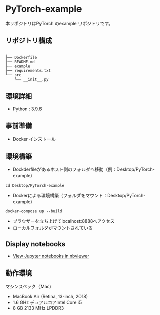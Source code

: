 # PyTorch-example

本リポジトリはPyTorch のexample リポジトリです。


## リポジトリ構成
```
.
├── Dockerfile
├── README.md
├── example
├── requirements.txt
└── src
    └── __init__.py
```

## 環境詳細

- Python : 3.9.6


## 事前準備

- Docker インストール


## 環境構築

- Dockderfileがあるホスト側のフォルダへ移動（例：Desktop/PyTorch-example）

```
cd Desktop/PyTorch-example
```

- Dockerによる環境構築（フォルダをマウント：Desktop/PyTorch-example）

```
docker-compose up --build
```

* ブラウザーを立ち上げてlocalhost:8888へアクセス
* ローカルフォルダがマウントされている

## Display notebooks

- [View Jupyter notebooks in nbviewer](https://nbviewer.jupyter.org/github/ykato27/PyTorch-example/tree/main/notebooks/)

## 動作環境
マシンスペック（Mac)
- MacBook Air (Retina, 13-inch, 2018)
- 1.6 GHz デュアルコアIntel Core i5
- 8 GB 2133 MHz LPDDR3

